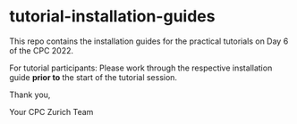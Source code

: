 # tutorial-installation-guides
This repo contains the installation guides for the practical tutorials on Day 6 of the CPC 2022. 

For tutorial participants: Please work through the respective installation guide **prior to** the start of the tutorial session.

Thank you,

Your CPC Zurich Team

